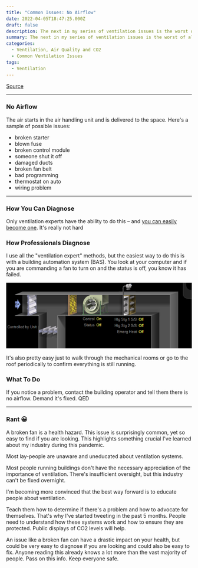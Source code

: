 ```yaml
---
title: "Common Issues: No Airflow"
date: 2022-04-05T18:47:25.000Z
draft: false
description: The next in my series of ventilation issues is the worst of all - no airflow.
summary: The next in my series of ventilation issues is the worst of all - no airflow.
categories:
  - Ventilation, Air Quality and CO2
  - Common Ventilation Issues
tags:
  - Ventilation
---
```

[Source](https://twitter.com/joeyfox85/status/1511415227270770697)

---

### No Airflow

The air starts in the air handling unit and is delivered to the space. Here's a sample of possible issues:
- broken starter
- blown fuse
- broken control module
- someone shut it off
- damaged ducts
- broken fan belt
- bad programming
- thermostat on auto
- wiring problem

---

### How You Can Diagnose

Only ventilation experts have the ability to do this – and [you can easily become one](/tweets/ventilation-training/). It's really not hard

### How Professionals Diagnose

I use all the "ventilation expert" methods, but the easiest way to do this is with a building automation system (BAS). You look at your computer and if you are commanding a fan to turn on and the status is off, you know it has failed. 

![A section of an HVAC diagram. The fan is annotated as "Control ON; Status OFF" indicating the fan is not working](/bas-fan-broken.png)

It's also pretty easy just to walk through the mechanical rooms or go to the roof periodically to confirm everything is still running.

### What To Do
If you notice a problem, contact the building operator and tell them there is no airflow. Demand it's fixed. QED

---

### Rant 😀

A broken fan is a health hazard. This issue is surprisingly common, yet so easy to find if you are looking. This highlights something crucial I've learned about my industry during this pandemic.

Most lay-people are unaware and uneducated about ventilation systems. 

Most people running buildings don't have the necessary appreciation of the importance of ventilation. There's insufficient oversight, but this industry can't be fixed overnight.

I'm becoming more convinced that the best way forward is to educate people about ventilation.

Teach them how to determine if there's a problem and how to advocate for themselves. That's why I've started tweeting in the past 5 months. People need to understand how these systems work and how to ensure they are protected. Public displays of CO2 levels will help.

An issue like a broken fan can have a drastic impact on your health, but could be very easy to diagnose if you are looking and could also be easy to fix. Anyone reading this already knows a lot more than the vast majority of people. Pass on this info. Keep everyone safe.